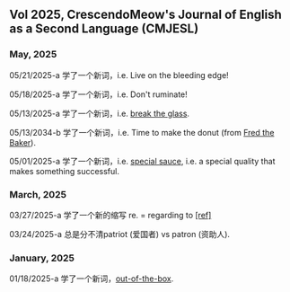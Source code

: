 ## Vol 2025, CrescendoMeow's Journal of English as a Second Language (CMJESL)

### May, 2025

05/21/2025-a 学了一个新词，i.e. Live on the bleeding edge!

05/18/2025-a 学了一个新词，i.e. Don't ruminate!

05/13/2025-a 学了一个新词，i.e. [break the glass](https://www.dictionary.com/e/slang/break-the-glass/).

05/13/2034-b 学了一个新词，i.e. Time to make the donut (from [Fred the Baker](https://en.m.wikipedia.org/wiki/Fred_the_Baker)).

05/01/2025-a 学了一个新词，i.e. [special sauce](https://dictionary.cambridge.org/us/dictionary/english/secret-sauce), i.e. a special quality that makes something successful.

### March, 2025

03/27/2025-a 学了一个新的缩写 re. = regarding to [[ref]](https://english.stackexchange.com/questions/2517/regarding-re-what-is-the-correct-usage-in-an-email-subject-line)

03/24/2025-a 总是分不清patriot (爱国者) vs patron (资助人).

### January, 2025

01/18/2025-a 学了一个新词，[out-of-the-box](https://en.wikipedia.org/wiki/Out_of_the_box_(feature)).
